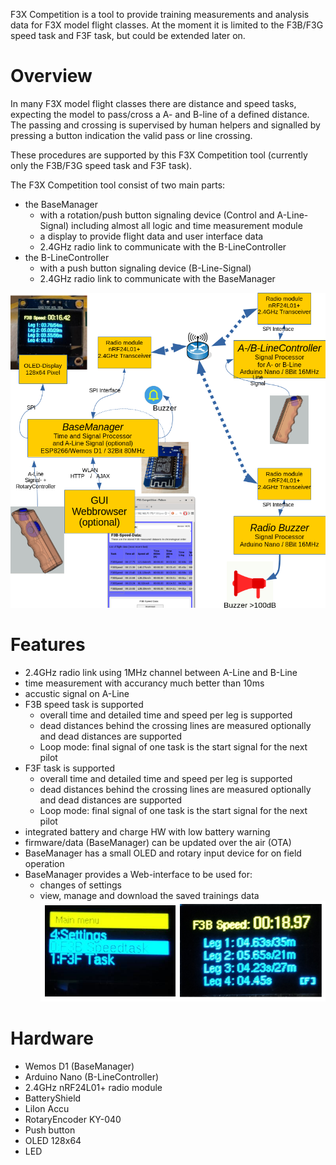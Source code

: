 <div class="PageDoc">

<div class="header">

<div class="headertitle">

<div class="title">

F3X Competition is a tool to provide training measurements and analysis data for F3X model flight classes. 
At the moment it is limited to the F3B/F3G speed task and F3F task, but could be extended later on.

</div>

</div>

</div>

<div class="contents">

<div class="textblock">

# <span id="intro_sec_en" class="anchor"></span> Overview

In many F3X model flight classes there are distance and speed tasks, expecting the model to pass/cross a A- and B-line of a defined distance.
The passing and crossing is supervised by human helpers and signalled by pressing a button indication the valid pass or line crossing.

These procedures are supported by this F3X Competition tool (currently only the F3B/F3G speed task and F3F task).

The F3X Competition tool consist of two main parts:
* the BaseManager 
  * with a rotation/push button signaling device (Control and A-Line-Signal)
  including almost all logic and time measurement module
  * a display to provide flight data and user interface data
  * 2.4GHz radio link to communicate with the B-LineController
* the B-LineController
  * with a push button signaling device (B-Line-Signal)
  * 2.4GHz radio link to communicate with the BaseManager

![Architektur](https://raw.githubusercontent.com/Pulsar07/F3XCompetition/master/doc/img/F3XTrainerArchitecture.png)

# <span id="features_sec_de" class="anchor"></span> Features
* 2.4GHz radio link using 1MHz channel between A-Line and B-Line
* time measurement with accurancy much better than 10ms
* accustic signal on A-Line
* F3B speed task is supported
  * overall time and detailed time and speed per leg is supported
  * dead distances behind the crossing lines are measured optionally and dead distances are supported
  * Loop mode: final signal of one task is the start signal for the next pilot
* F3F task is supported
  * overall time and detailed time and speed per leg is supported
  * dead distances behind the crossing lines are measured optionally and dead distances are supported
  * Loop mode: final signal of one task is the start signal for the next pilot
* integrated battery and charge HW with low battery warning
* firmware/data (BaseManager) can be updated over the air (OTA)
* BaseManager has a small OLED and rotary input device for on field operation
* BaseManager provides a Web-interface to be used for:
  * changes of settings
  * view, manage and download the saved trainings data
![OLED](https://raw.githubusercontent.com/Pulsar07/F3XCompetition/master/doc/img/OLED_views.png)

# <span id="hardware_sec_en" class="anchor"></span> Hardware
* Wemos D1 (BaseManager)
* Arduino Nano (B-LineController)
* 2.4GHz nRF24L01+ radio module
* BatteryShield
* LiIon Accu
* RotaryEncoder KY-040
* Push button
* OLED 128x64
* LED


</div>

</div>

</div>

